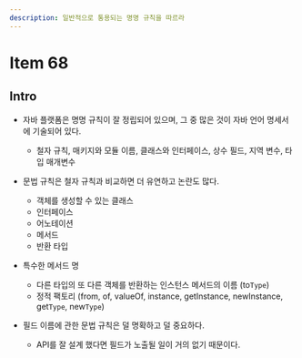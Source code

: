 ```yaml
---
description: 일반적으로 통용되는 명명 규칙을 따르라
---
```


# Item 68

## Intro

- 자바 플랫폼은 명명 규칙이 잘 정립되어 있으며, 그 중 많은 것이 자바 언어 명세서에 기술되어 있다.
	- 철자 규칙, 매키지와 모듈 이름, 클래스와 인터페이스, 상수 필드, 지역 변수, 타입 매개변수
	
- 문법 규칙은 철자 규칙과 비교하면 더 유연하고 논란도 많다.
	- 객체를 생성할 수 있는 클래스
	- 인터페이스
	- 어노테이션
	- 메서드
	- 반환 타입
	
- 특수한 메서드 명
	- 다른 타입의 또 다른 객체를 반환하는 인스턴스 메서드의 이름 (to`Type`)
	- 정적 팩토리 (from, of, valueOf, instance, getInstance, newInstance, get`Type`, new`Type`)
	
- 필드 이름에 관한 문법 규칙은 덜 명확하고 덜 중요하다.
	- API를 잘 설계 했다면 필드가 노출될 일이 거의 없기 때문이다.
